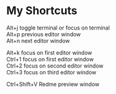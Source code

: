 # My Shortcuts  

Alt+j   toggle terminal or focus on terminal  
Alt+p   previous editor window  
Alt+n   next editor window  

Alt+k  focus on first editor window  
Ctrl+1  focus on first editor window  
Ctrl+2  focus on second editor window  
Ctrl+3  focus on third editor window  

Ctrl+Shift+V  Redme preview window


